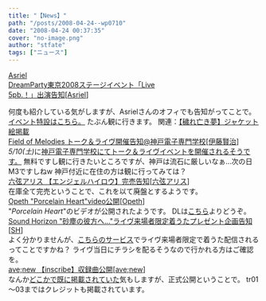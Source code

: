 ```yaml
---
title: "【News】"
path: "/posts/2008-04-24--wp0710"
date: "2008-04-24 00:37:35"
cover: "no-image.png"
author: "stfate"
tags: ["ニュース"]
---
```


<style type="text/css">
<!--
p {white-space: pre-wrap};
-->
</style>

<a class="topics" href="http://www.asriel.jp/m/" target="_blank">Asriel DreamParty東京2008ステージイベント「Live 5pb.！」出演告知</a><span class="junre">[<a href="http://www.asriel.jp/m/" target="_blank">Asriel</a>]</span>
<div class="news">何度も紹介している気がしますが、Asrielさんのオフィでも告知がってことで。
<a href="http://5pb.jp/doripa2008spring/" target="_blank">イベント特設はこちら。</a>
たぶん観に行きます。
関連：<a href="http://5pb.jp/records/release/detail/detail.php?records_product_code=FVCG-1031" target="_blank">【穢れ亡き夢】ジャケット絵掲載</a></div>
<a class="topics" href="http://home.att.ne.jp/apple/fom/" target="_blank">Field of Melodies トーク＆ライヴ開催告知@神戸電子専門学校</a><span class="junre">[<a href="http://home.att.ne.jp/apple/fom/" target="_blank">伊藤賢治</a>]</span>
<div class="news"><em>5/10(土)</em>に<a href="http://www.kobedenshi.ac.jp/SITE1PUB/sun/4/news/report320.html?t=1196175324568" target="_blank">神戸電子専門学校にてトーク＆ライヴイベントを開催されるそうです。</a>
無料ですし観に行きたいところですが、神戸は流石に厳しいなぁ…次の日M3ですしねw
神戸付近に在住の方は観に行ってみては？</div>
<a class="topics" href="http://www.rokugen.net/" target="_blank">六弦アリス 【エンジェルハイロウ】完売告知</a><span class="junre">[<a href="http://www.rokugen.net/" target="_blank">六弦アリス</a>]</span>
<div class="news">在庫全て完売ということで、これを以て廃盤とするようです。</div>
<a class="topics" href="http://www.opeth.com/index2.html" target="_blank">Opeth "Porcelain Heart"video公開</a><span class="junre">[<a href="http://www.opeth.com/" target="_blank">Opeth</a>]</span>
<div class="news">"<em>Porcelain Heart</em>"のビデオが公開されたようです。
DLは<a href="http://www.roadrunnerrecords.com/shared/downloads/Opeth/Opeth-Porcelain_Heart-800.mov" target="_blank">こちら</a>よりどうぞ。</div>
<a class="topics" href="http://www.soundhorizon.com/information/index.html" target="_blank">Sound Horizon "砂塵の彼方へ…"ライヴ来場者限定着うたプレゼント企画告知</a><span class="junre">[<a href="http://sound-horizon.net/" target="_blank">SH</a>]</span>
<div class="news">よく分かりませんが、<a href="http://animelo.jp/animelouta/" target="_blank">こちらのサービス</a>でライヴ来場者限定で着うた配信されるってことですかね？
ライヴ当日にチラシを配るそうなので行かれる方はご確認を。</div>
<a class="topics" href="http://www.avenew.jp/" target="_blank">ave;new 【inscribe】収録曲公開</a><span class="junre">[<a href="http://www.avenew.jp/" target="_blank">ave;new</a>]</span>
<div class="news">なんか<a href="http://www.getchu.com/soft.phtml?id=539645" target="_blank">どこかで既に掲載されていた</a>気もしますが、正式公開ということで。
tr01～03まではクレジットも掲載されています。</div>
